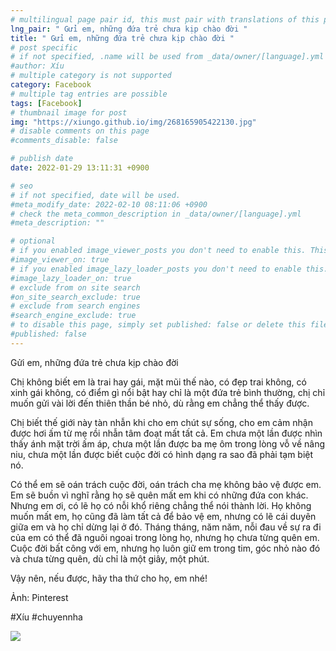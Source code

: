 ```yaml
---
# multilingual page pair id, this must pair with translations of this page. (This name must be unique)
lng_pair: " Gửi em, những đứa trẻ chưa kịp chào đời "
title: " Gửi em, những đứa trẻ chưa kịp chào đời "
# post specific
# if not specified, .name will be used from _data/owner/[language].yml
#author: Xíu
# multiple category is not supported
category: Facebook
# multiple tag entries are possible
tags: [Facebook]
# thumbnail image for post
img: "https://xiungo.github.io/img/268165905422130.jpg"
# disable comments on this page
#comments_disable: false

# publish date
date: 2022-01-29 13:11:31 +0900

# seo
# if not specified, date will be used.
#meta_modify_date: 2022-02-10 08:11:06 +0900
# check the meta_common_description in _data/owner/[language].yml
#meta_description: ""

# optional
# if you enabled image_viewer_posts you don't need to enable this. This is only if image_viewer_posts = false
#image_viewer_on: true
# if you enabled image_lazy_loader_posts you don't need to enable this. This is only if image_lazy_loader_posts = false
#image_lazy_loader_on: true
# exclude from on site search
#on_site_search_exclude: true
# exclude from search engines
#search_engine_exclude: true
# to disable this page, simply set published: false or delete this file
#published: false
---
```


<!-- outline-start -->

Gửi em, những đứa trẻ chưa kịp chào đời

Chị không biết em là trai hay gái, mặt mũi thế nào, có đẹp trai không, có xinh gái không, có điểm gì nổi bật hay chỉ là một đứa trẻ bình thường, chị chỉ muốn gửi vài lời đến thiên thần bé nhỏ, dù rằng em chẳng thể thấy được.

Chị biết thế giới này tàn nhẫn khi cho em chút sự sống, cho em cảm nhận được hơi ấm từ mẹ rồi nhẫn tâm đoạt mất tất cả. Em chưa một lần được nhìn thấy ánh mặt trời ấm áp, chưa một lần được ba mẹ ôm trong lòng vỗ về nâng niu, chưa một lần được biết cuộc đời có hình dạng ra sao đã phải tạm biệt nó.

Có thể em sẽ oán trách cuộc đời, oán trách cha mẹ không bảo vệ được em. Em sẽ buồn vì nghĩ rằng họ sẽ quên mất em khi có những đứa con khác. Nhưng em ơi, có lẽ họ có nỗi khổ riêng chẳng thể nói thành lời. Họ không muốn mất em, họ cũng đã làm tất cả để bảo vệ em, nhưng có lẽ cái duyên giữa em và họ chỉ dừng lại ở đó. Tháng tháng, năm năm, nỗi đau về sự ra đi của em có thể đã nguôi ngoai trong lòng họ, nhưng họ chưa từng quên em. Cuộc đời bất công với em, nhưng họ luôn giữ em trong tim, góc nhỏ nào đó và chưa từng quên, dù chỉ là một giây, một phút.

Vậy nên, nếu được, hãy tha thứ cho họ, em nhé!

Ảnh: Pinterest

#Xíu
#chuyennha

<!-- outline-end -->

<img src= "https://xiungo.github.io/img/268165905422130.jpg">
